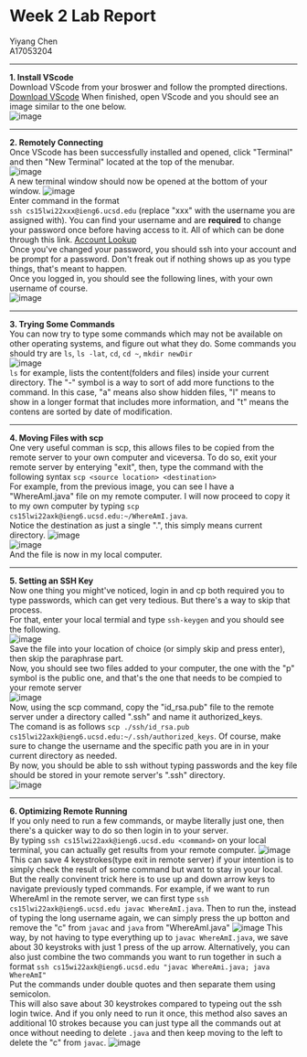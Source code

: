 # Week 2 Lab Report #
Yiyang Chen  
A17053204
___

**1. Install VScode**  
Download VScode from your broswer and follow the prompted directions. [Download VScode](https://code.visualstudio.com/download) When finished, open VScode and you should see an image similar to the one below.  
![image](VScodeStarting.jpg)  
___
**2. Remotely Connecting**  
Once VScode has been successfully installed and opened, click "Terminal" and then "New Terminal" located at the top of the menubar.  
![image](VScodeNewTerminal.jpg)  
A new terminal window should now be opened at the bottom of your window.
![image](VScodeTerminalWindow.jpg)  
Enter command in the format  
`ssh cs15lwi22xxx@ieng6.ucsd.edu` (replace "xxx" with the username you are assigned with). You can find your username and are **required** to change your password once before having access to it. All of which can be done through this link. [Account Lookup](https://sdacs.ucsd.edu/~icc/index.php)  
Once you've changed your password, you should ssh into your account and be prompt for a password. Don't freak out if nothing shows up as you type things, that's meant to happen.  
Once you logged in, you should see the following lines, with your own username of course.  
![image](RemoteLogin.jpg)  
___
**3. Trying Some Commands**  
You can now try to type some commands which may not be available on other operating systems, and figure out what they do.
Some commands you should try are `ls`, `ls -lat`, `cd`, `cd ~`, `mkdir newDir`  
![image](TryingCommands.jpg)  
`ls` for example, lists the content(folders and files) inside your current directory. The "-" symbol is a way to sort of add more functions to the command. In this case, "a" means also show hidden files, "l" means to show in a longer format that includes more information, and "t" means the contens are sorted by date of modification.
___  
**4. Moving Files with scp**  
One very useful comman is scp, this allows files to be copied from the remote server to your own computer and viceversa. To do so, exit your remote server by enterying "exit", then, type the command with the following syntax  `scp <source location> <destination>`  
For example, from the previous image, you can see I have a "WhereAmI.java" file on my remote computer. I will now proceed to copy it to my own computer by typing `scp cs15lwi22axk@ieng6.ucsd.edu:~/WhereAmI.java`.  
Notice the destination as just a single ".", this simply means current directory. 
![image](Copy1.jpg)  
![image](Copy2.jpg)   
And the file is now in my local computer.
___
**5. Setting an SSH Key**  
Now one thing you might've noticed, login in and cp both required you to type passwords, which can get very tedious. But there's a way to skip that process.  
For that, enter your local termial and type `ssh-keygen` and you should see the following.  
![image](sshKeyGen.jpg)  
Save the file into your location of choice (or simply skip and press enter), then skip the paraphrase part.  
Now, you should see two files added to your computer, the one with the "p" symbol is the public one, and that's the one that needs to be compied to your remote server  
![image](Keys.jpg)  
Now, using the scp command, copy the "id_rsa.pub" file to the remote server under a directory called ".ssh" and name it authorized_keys.  
The comand is as follows `scp ./ssh/id_rsa.pub cs15lwi22axk@ieng6.ucsd.edu:~/.ssh/authorized_keys`. Of course, make sure to change the username and the specific path you are in in your current directory as needed.  
By now, you should be able to ssh without typing passwords and the key file should be stored in your remote server's ".ssh" directory.  
![image](AuthorizedKeys.jpg)  
___
**6. Optimizing Remote Running**  
If you only need to run a few commands, or maybe literally just one, then there's a quicker way to do so then login in to your server.  
By typing `ssh cs15lwi22axk@ieng6.ucsd.edu <command>` on your local terminal, you can actually get results from your remote computer. 
![image](RunningRemoteCommands.jpg)
This can save 4 keystrokes(type exit in remote server) if your intention is to simply check the result of some command but want to stay in your local. 
But the really convinent trick here is to use up and down arrow keys to navigate previously typed commands. 
For example, if we want to run WhereAmI in the remote server, we can first type `ssh cs15lwi22axk@ieng6.ucsd.edu javac WhereAmI.java`. Then to run the, instead of typing the long username again, we can simply press the up botton and remove the "c" from `javac` and `java` from "WhereAmI.java"
![image](UpArrowCommand.jpg)
This way, by not having to type everything up to `javac WhereAmI.java`, we save about 30 keystroks with just 1 press of the up arrow.
Alternatively, you can also just combine the two commands you want to run together in such a format `ssh cs15wi22axk@ieng6.ucsd.edu "javac WhereAmi.java; java WhereAmI"`  
Put the commands under double quotes and then separate them using semicolon.  
This will also save about 30 keystrokes compared to typeing out the ssh login twice. And if you only need to run it once, this method also saves an additional 10 strokes because you can just type all the commands out at once without needing to delete `.java` and then keep moving to the left to delete the "c" from `javac`.
![image](CommandsTogether.jpg)